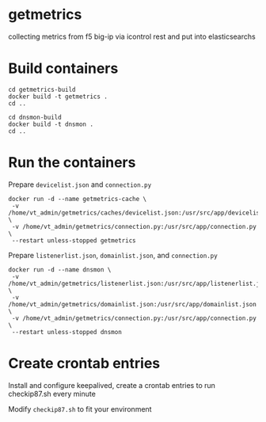 # getmetrics
collecting metrics from f5 big-ip via icontrol rest and put into elasticsearchs

# Build containers

```
cd getmetrics-build
docker build -t getmetrics .
cd ..
```

```
cd dnsmon-build
docker build -t dnsmon .
cd ..
```

# Run the containers

Prepare `devicelist.json` and `connection.py`

```
docker run -d --name getmetrics-cache \
 -v /home/vt_admin/getmetrics/caches/devicelist.json:/usr/src/app/devicelist.json \
 -v /home/vt_admin/getmetrics/connection.py:/usr/src/app/connection.py \
 --restart unless-stopped getmetrics
```

Prepare `listenerlist.json`, `domainlist.json`, and  `connection.py`

```
docker run -d --name dnsmon \
 -v /home/vt_admin/getmetrics/listenerlist.json:/usr/src/app/listenerlist.json \
 -v /home/vt_admin/getmetrics/domainlist.json:/usr/src/app/domainlist.json \
 -v /home/vt_admin/getmetrics/connection.py:/usr/src/app/connection.py \
 --restart unless-stopped dnsmon
 ```

# Create crontab entries
Install and configure keepalived, create a crontab entries to run checkip87.sh every minute

Modify `checkip87.sh` to fit your environment
